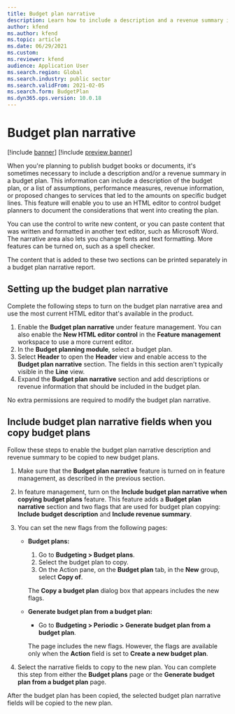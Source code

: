 ```yaml
---
title: Budget plan narrative
description: Learn how to include a description and a revenue summary in a budget plan, including an outline and step-by-step process of setting up a budget plan narrative.
author: kfend
ms.author: kfend
ms.topic: article
ms.date: 06/29/2021
ms.custom:
ms.reviewer: kfend
audience: Application User
ms.search.region: Global
ms.search.industry: public sector
ms.search.validFrom: 2021-02-05
ms.search.form: BudgetPlan
ms.dyn365.ops.version: 10.0.18
---
```


# Budget plan narrative

[!include [banner](../includes/banner.md)]
[!include [preview banner](../includes/preview-banner.md)]


When you're planning to publish budget books or documents, it's sometimes necessary to include a description and/or a revenue summary in a budget plan. This information can include a description of the budget plan, or a list of assumptions, performance measures, revenue information, or proposed changes to services that led to the amounts on specific budget lines. This feature will enable you to use an HTML editor to control budget planners to document the considerations that went into creating the plan.

You can use the control to write new content, or you can paste content that was written and formatted in another text editor, such as Microsoft Word. The narrative area also lets you change fonts and text formatting. More features can be turned on, such as a spell checker.
 
The content that is added to these two sections can be printed separately in a budget plan narrative report.
 
## Setting up the budget plan narrative

Complete the following steps to turn on the budget plan narrative area and use the most current HTML editor that's available in the product.
1.	Enable the **Budget plan narrative** under feature management. You can also enable the **New HTML editor control** in the **Feature management** workspace to use a more current editor.
2.	In the **Budget planning module**, select a budget plan. 
3.	Select **Header** to open the **Header** view and enable access to the **Budget plan narrative** section. The fields in this section aren't typically visible in the **Line** view.
4.	Expand the **Budget plan narrative** section and add descriptions or revenue information that should be included in the budget plan.

No extra permissions are required to modify the budget plan narrative.

## Include budget plan narrative fields when you copy budget plans

Follow these steps to enable the budget plan narrative description and revenue summary to be copied to new budget plans.

1. Make sure that the **Budget plan narrative** feature is turned on in feature management, as described in the previous section.
2. In feature management, turn on the **Include budget plan narrative when copying budget plans** feature. This feature adds a **Budget plan narrative** section and two flags that are used for budget plan copying: **Include budget description** and **Include revenue summary**.
3. You can set the new flags from the following pages:

    - **Budget plans:**

        1. Go to **Budgeting \> Budget plans**.
        2. Select the budget plan to copy.
        3. On the Action pane, on the **Budget plan** tab, in the **New** group, select **Copy of**.

        The **Copy a budget plan** dialog box that appears includes the new flags.

    - **Generate budget plan from a budget plan:**

        - Go to **Budgeting \> Periodic \> Generate budget plan from a budget plan**.

        The page includes the new flags. However, the flags are available only when the **Action** field is set to **Create a new budget plan**.

4. Select the narrative fields to copy to the new plan. You can complete this step from either the **Budget plans** page or the **Generate budget plan from a budget plan** page.

After the budget plan has been copied, the selected budget plan narrative fields will be copied to the new plan.
